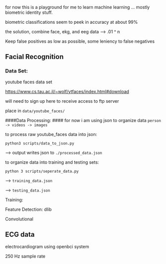 for now this is a playground for me to learn machine learning ... mostly biometric identity stuff.

biometric classifications seem to peek in accuracy at about 99%

the solution, combine face, ekg, and eeg data --> .01 ^ n

Keep false positives as low as possible, some leniency to false negatives


## Facial Recognition ##

### Data Set: ####
youtube faces data set

https://www.cs.tau.ac.il/~wolf/ytfaces/index.html#download

will need to sign up here to receive access to ftp server

place in `data/youtube_faces/`

####Data Processing: ####
for now i am using json to organize data `person -> videos -> images`

to process raw youtube_faces data into json:

`python3 scripts/data_to_json.py`

--> output writes json to `./processed_data.json`

to organize data into training and testing sets:

`python 3 scripts/seperate_data.py`

--> `training_data.json`

--> `testing_data.json`


Training:

Feature Detection: dlib

Convolutional

## ECG data ##

electrocardiogram using openbci system



250 Hz sample rate
